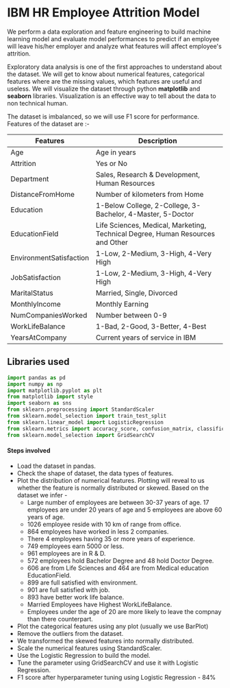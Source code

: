 
# IBM HR Employee Attrition Model

We perform a data exploration and feature engineering to build machine learning model and evaluate model performances to predict if an employee will leave his/her employer and analyze what features will affect employee's attrition.

Exploratory data analysis is one of the first approaches to understand about the dataset. We will get to know about numerical features, categorical features where are the missing values, which features are useful and useless. We will visualize the dataset through python **matplotlib** and **seaborn** libraries. Visualization is an effective way to tell about the data to non technical human.

The dataset is imbalanced, so we will use F1 score for performance. Features of the dataset are :-

| Features | Description|
|----------|------------|
|Age       |Age in years            |
|Attrition       |Yes or No            |
|Department       |Sales, Research & Development, Human Resources            |
|DistanceFromHome       |Number of kilometers from Home            |
|Education       |1-Below College, 2-College, 3-Bachelor, 4-Master, 5-Doctor         |
|EducationField       |Life Sciences, Medical, Marketing, Technical Degree, Human Resources and Other            |
|EnvironmentSatisfaction       |1-Low, 2-Medium, 3-High, 4-Very High            |
|JobSatisfaction       |1-Low, 2-Medium, 3-High, 4-Very High            |
|MaritalStatus       |Married, Single, Divorced            |
|MonthlyIncome       |Monthly Earning            |
|NumCompaniesWorked    |Number between 0-9            |
|WorkLifeBalance       |1-Bad, 2-Good, 3-Better, 4-Best            |
|YearsAtCompany       |Current years of service in IBM            |


## Libraries used

```python
import pandas as pd
import numpy as np
import matplotlib.pyplot as plt
from matplotlib import style
import seaborn as sns
from sklearn.preprocessing import StandardScaler
from sklearn.model_selection import train_test_split
from sklearn.linear_model import LogisticRegression
from sklearn.metrics import accuracy_score, confusion_matrix, classification_report, roc_auc_score
from sklearn.model_selection import GridSearchCV
```


#### Steps involved
- Load the dataset in pandas.
- Check the shape of dataset, the data types of features.
- Plot the distribution of numerical features. Plotting will reveal to us whether the feature is normally distributed or skewed. Based on the dataset we infer -
  - Large number of employees are between 30-37 years of age. 17 employees are under 20 years of age and 5 employees are above 60 years of age.
  - 1026 employee reside with 10 km of range from office.
  - 864 employees have worked in less 2 companies.
  - There 4 employees having 35 or more years of experience.
  - 749 employees earn 5000 or less.
  - 961 employees are in R & D.
  - 572 employees hold Bachelor Degree and 48 hold Doctor Degree.
  - 606 are from Life Sciences and 464 are from Medical education EducationField.
  - 899 are full satisfied with environment.
  - 901 are full satisfied with job.
  - 893 have better work life balance.
  - Married Employees have Highest WorkLifeBalance.
  - Employees under the age of 20 are more likely to leave the compnay than there counterpart.
- Plot the categorical features using any plot (usually we use BarPlot)
- Remove the outliers from the dataset.
- We transformed the skewed features into normally distributed.
- Scale the numerical features using StandardScaler.
- Use the Logistic Regression to build the model.
- Tune the parameter using GridSearchCV and use it with Logistic Regression.
- F1 score after hyperparameter tuning using Logistic Regression - 84%

